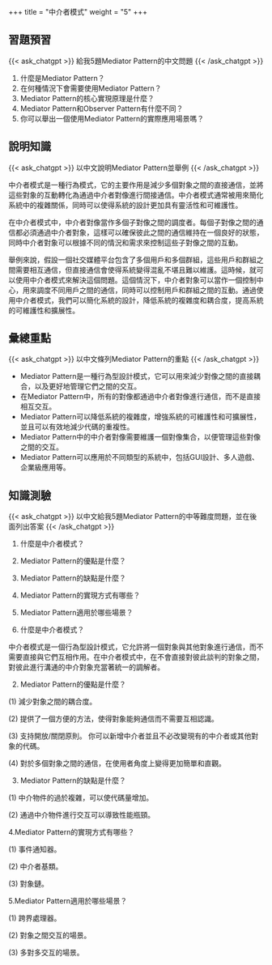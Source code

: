 +++
title = "中介者模式"
weight = "5"
+++
## 習題預習
{{< ask_chatgpt >}}
給我5題Mediator Pattern的中文問題
{{< /ask_chatgpt >}}



1. 什麼是Mediator Pattern？
2. 在何種情況下會需要使用Mediator Pattern？
3. Mediator Pattern的核心實現原理是什麼？
4. Mediator Pattern和Observer Pattern有什麼不同？
5. 你可以舉出一個使用Mediator Pattern的實際應用場景嗎？   

## 說明知識
{{< ask_chatgpt >}}
以中文說明Mediator Pattern並舉例
{{< /ask_chatgpt >}}



中介者模式是一種行為模式，它的主要作用是減少多個對象之間的直接通信，並將這些對象的互動轉化為通過中介者對像進行間接通信。中介者模式通常被用來簡化系統中的複雜關係，同時可以使得系統的設計更加具有靈活性和可維護性。

在中介者模式中，中介者對像當作多個子對像之間的調度者。每個子對像之間的通信都必須通過中介者對象，這樣可以確保彼此之間的通信維持在一個良好的狀態，同時中介者對象可以根據不同的情況和需求來控制這些子對像之間的互動。

舉例來說，假設一個社交媒體平台包含了多個用戶和多個群組，這些用戶和群組之間需要相互通信，但直接通信會使得系統變得混亂不堪且難以維護。這時候，就可以使用中介者模式來解決這個問題。這個情況下，中介者對象可以當作一個控制中心，用來調度不同用戶之間的通信，同時可以控制用戶和群組之間的互動。通過使用中介者模式，我們可以簡化系統的設計，降低系統的複雜度和耦合度，提高系統的可維護性和擴展性。   

## 彙總重點
{{< ask_chatgpt >}}
以中文條列Mediator Pattern的重點
{{< /ask_chatgpt >}}



- Mediator Pattern是一種行為型設計模式，它可以用來減少對像之間的直接耦合，以及更好地管理它們之間的交互。
- 在Mediator Pattern中，所有的對像都通過中介者對像進行通信，而不是直接相互交互。
- Mediator Pattern可以降低系統的複雜度，增強系統的可維護性和可擴展性，並且可以有效地減少代碼的重複性。
- Mediator Pattern中的中介者對像需要維護一個對像集合，以便管理這些對像之間的交互。
- Mediator Pattern可以應用於不同類型的系統中，包括GUI設計、多人遊戲、企業級應用等。   

## 知識測驗
{{< ask_chatgpt >}}
以中文給我5題Mediator Pattern的中等難度問題，並在後面列出答案
{{< /ask_chatgpt >}}



1. 什麼是中介者模式？
2. Mediator Pattern的優點是什麼？
3. Mediator Pattern的缺點是什麼？
4. Mediator Pattern的實現方式有哪些？
5. Mediator Pattern適用於哪些場景？

1. 什麼是中介者模式？

中介者模式是一個行為型設計模式，它允許將一個對象與其他對象進行通信，而不需要直接與它們互相作用。在中介者模式中，在不會直接對彼此談判的對象之間，對彼此進行溝通的中介對象充當著統一的調解者。

2. Mediator Pattern的優點是什麼？

(1) 減少對象之間的耦合度。

(2) 提供了一個方便的方法，使得對象能夠通信而不需要互相認識。

(3) 支持開放/關閉原則。 你可以新增中介者並且不必改變現有的中介者或其他對象的代碼。

(4) 對於多個對象之間的通信，在使用者角度上變得更加簡單和直觀。

3. Mediator Pattern的缺點是什麼？

(1) 中介物件的過於複雜，可以使代碼量增加。

(2) 通過中介物件進行交互可以導致性能瓶頸。

4.Mediator Pattern的實現方式有哪些？

(1) 事件通知器。

(2) 中介者基類。

(3) 對象鏈。

5.Mediator Pattern適用於哪些場景？

(1) 跨界處理器。

(2) 對象之間交互的場景。

(3) 多對多交互的場景。   

